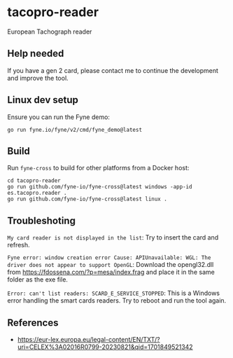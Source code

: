 # tacopro-reader
European Tachograph reader

## Help needed

If you have a gen 2 card, please contact me to continue the development and improve the tool.

## Linux dev setup

Ensure you can run the Fyne demo:

```
go run fyne.io/fyne/v2/cmd/fyne_demo@latest
```

## Build

Run `fyne-cross` to build for other platforms from a Docker host:

```
cd tacopro-reader
go run github.com/fyne-io/fyne-cross@latest windows -app-id es.tacopro.reader .
go run github.com/fyne-io/fyne-cross@latest linux .
```

## Troubleshoting

`My card reader is not displayed in the list`: Try to insert the card and refresh.

`Fyne error: window creation error Cause: APIUnavailable: WGL: The driver does not appear to support OpenGL`: Download the opengl32.dll from https://fdossena.com/?p=mesa/index.frag and place it in the same folder as the exe file.

`Error: can't list readers: SCARD_E_SERVICE_STOPPED`: This is a Windows error handling the smart cards readers. Try to reboot and run the tool again.

## References

- https://eur-lex.europa.eu/legal-content/EN/TXT/?uri=CELEX%3A02016R0799-20230821&qid=1701849521342